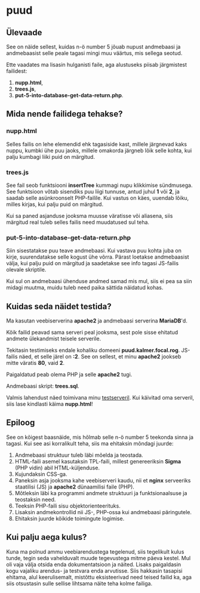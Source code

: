 # puud
## Ülevaade
See on näide sellest, kuidas n-ö number 5 jõuab nupust andmebaasi ja andmebaasist selle peale tagasi mingi muu väärtus, mis sellega seotud.

Ette vaadates ma lisasin hulganisti faile, aga alustuseks piisab järgmistest failidest:
1. **nupp.html**,
2. **trees.js**,
3. **put-5-into-database-get-data-return.php**.

## Mida nende failidega tehakse?
### nupp.html
Selles failis on lehe elemendid ehk tagasiside kast, millele järgnevad kaks nuppu, kumbki ühe puu jaoks, millele omakorda järgneb lõik selle kohta, kui palju kumbagi liiki puid on märgitud.

### trees.js
See fail seob funktsiooni **insertTree** kummagi nupu klikkimise sündmusega. See funktsioon võtab sisendiks puu liigi tunnuse, antud juhul __1__ või __2__, ja saadab selle asünkroonselt PHP-failile. Kui vastus on käes, uuendab lõiku, milles kirjas, kui palju puid on märgitud.

Kui sa paned asjanduse jooksma muusse väratisse või aliasena, siis märgitud real tuleb selles failis need muudatused sul teha.

### put-5-into-database-get-data-return.php
Siin sisestatakse puu teave andmebaasi. Kui vastava puu kohta juba on kirje, suurendatakse selle kogust ühe võrra. Pärast loetakse andmebaasist välja, kui palju puid on märgitud ja saadetakse see info tagasi JS-failis olevale skriptile.

Kui sul on andmebaasi ühenduse andmed samad mis mul, siis ei pea sa siin midagi muutma, muidu tuleb need paika sättida näidatud kohas.

## Kuidas seda näidet testida?
Ma kasutan veebiserverina **apache2** ja andmebaasi serverina **MariaDB**'d.

Kõik failid peavad sama serveri peal jooksma, sest pole sisse ehitatud andmete ülekandmist teisele serverile.

Tekitasin testimiseks endale kohaliku domeeni __puud.kalmer.focal.rog__. JS-failis näed, et selle järel on __:2__. See on sellest, et minu **apache2** jookseb mitte väratis __80__, vaid __2__.

Paigaldatud peab olema PHP ja selle **apache2** tugi.

Andmebaasi skript: **trees.sql**.

Valmis lahendust näed toimivana minu [testserveril](http://puud.tennis24.ee:2/nupp.html). Kui käivitad oma serveril, siis lase kindlasti käima **nupp.html**!

## Epiloog
See on kõigest baasnäide, mis hõlmab selle n-ö number 5 teekonda sinna ja tagasi. Kui see asi korralikult teha, siis ma ehitaksin mõndagi juurde:
1. Andmebaasi struktuur tuleb läbi mõelda ja teostada.
2. HTML-faili asemel kasutaksin TPL-faili, millest genereeriksin **Sigma** (PHP vidin) abil HTML-küljenduse.
3. Kujundaksin CSS-ga.
4. Paneksin asja jooksma kahe veebiserveri kaudu, nii et **nginx** serveeriks staatilisi (JS) ja **apache2** dünaamilisi faile (PHP).
5. Mõtleksin läbi ka programmi andmete struktuuri ja funktsionaalsuse ja teostaksin need.
6. Teeksin PHP-faili sisu objektorienteerituks.
7. Lisaksin andmekontrollid nii JS-, PHP-ossa kui andmebaasi päringutele.
8. Ehitaksin juurde kõikide toimingute logimise.

## Kui palju aega kulus?
Kuna ma polnud ammu veebiarendustega tegelenud, siis tegelikult kulus tunde, tegin seda vahelduvalt muude tegevustega mitme päeva kestel. Mul oli vaja välja otsida enda dokumentatsioon ja näited. Lisaks paigaldasin kogu vajaliku arendus- ja testvara enda arvutisse. Siis hakkasin tasapisi ehitama, alul keerulisemalt, mistõttu eksisteerivad need teised failid ka, aga siis otsustasin sulle sellise lihtsama näite teha kolme failiga.

